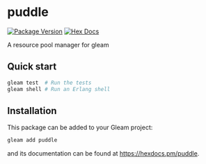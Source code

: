 # puddle

[![Package Version](https://img.shields.io/hexpm/v/puddle)](https://hex.pm/packages/puddle)
[![Hex Docs](https://img.shields.io/badge/hex-docs-ffaff3)](https://hexdocs.pm/puddle/)

A resource pool manager for gleam

## Quick start

```sh
gleam test  # Run the tests
gleam shell # Run an Erlang shell
```

## Installation

This package can be added to your Gleam project:

```sh
gleam add puddle
```

and its documentation can be found at <https://hexdocs.pm/puddle>.
